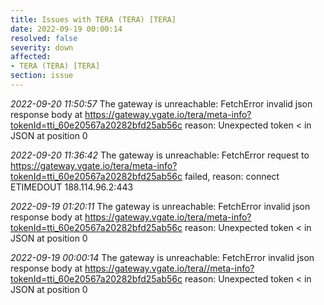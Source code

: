 ```yaml
---
title: Issues with TERA (TERA) [TERA]
date: 2022-09-19 00:00:14
resolved: false
severity: down
affected:
- TERA (TERA) [TERA]
section: issue
---
```


*2022-09-20 11:50:57* The gateway is unreachable: FetchError invalid json response body at https://gateway.vgate.io/tera/meta-info?tokenId=tti_60e20567a20282bfd25ab56c reason: Unexpected token < in JSON at position 0

*2022-09-20 11:36:42* The gateway is unreachable: FetchError request to https://gateway.vgate.io/tera/meta-info?tokenId=tti_60e20567a20282bfd25ab56c failed, reason: connect ETIMEDOUT 188.114.96.2:443

*2022-09-19 01:20:11* The gateway is unreachable: FetchError invalid json response body at https://gateway.vgate.io/tera/meta-info?tokenId=tti_60e20567a20282bfd25ab56c reason: Unexpected token < in JSON at position 0

*2022-09-19 00:00:14* The gateway is unreachable: FetchError invalid json response body at https://gateway.vgate.io/tera//meta-info?tokenId=tti_60e20567a20282bfd25ab56c reason: Unexpected token < in JSON at position 0